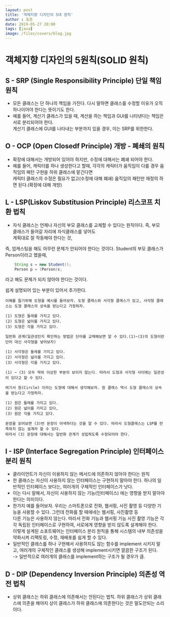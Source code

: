 ```yaml
---
layout: post
title: '객체지향 디자인의 5대 원칙'
author : 효준
date: 2019-05-27 20:00
tags: [java]
image: /files/covers/blog.jpg
---
```


# 객체지향 디자인의 5원칙(SOLID 원칙)

## S - SRP (Single Responsibility Principle) 단일 책임 원칙

+ 모든 클래스는 단 하나의 책임을 가진다. 다시 말하면 클래스를 수정할 이유가 오직 하나이어야 한다는 뜻이기도 한다.
+ 예를 들어, 계산기 클래스가 있을 때, 계산을 하는 책임과 GUI를 나타낸다는 책임은 서로 분리되어야 한다.<br> 계산기 클래스에 GUI를 나타내는 부분까지 있을 경우,
이는 SRP를 위한한다.

## O - OCP (Open Closedf Principle) 개방 - 폐쇄의 원칙

+ 확장에 대해서는 개방되어 있어야 하지만, 수정에 대해서는 폐쇄 되어야 한다.
+ 예를 들어, 캐릭터를 하나 생성한다고 할때, 각각의 캐릭터가 움직임이 다를 경우 움직임의 패턴 구현을 하위 클래스에 맡긴다면<br>
 캐릭터 클래스의 수정은 필요가 없고(수정에 대해 폐쇄) 움직임의 패턴만 재정의 하면 된다.(확장에 대해 개방)
 
## L - LSP(Liskov Substitusion Principle) 리스코프 치환 법칙
 
+ 자식 클래스는 언제나 자신의 부모 클래스를 교체할 수 있다는 원칙이다. 즉, 부모 클래스가 들어갈 자리에 자식클래스를 넣어도<br>
계획대로 잘 작동해야 한다는 것,

즉, 업캐스팅을 해도 아무런 문제가 안되어야 한다는 것이다. Student의 부모 클래스가 Person이라고 했을때,

```java
    String s = new Student();
    Person p = (Person)s;
```

라고 해도 문제가 되지 않아야 한다는 것이다.

쉽게 설명되어 있는 부분이 있어서 추가한다.

```
이해를 돕기위해 도형을 예시를 들어보자. 도형 클래스와 사각형 클래스가 있고, 사각형 클래스는 도형 클래스의 상속을 받는다고 가정하자.

(1) 도형은 둘레를 가지고 있다.
(2) 도형은 넓이를 가지고 있다.
(3) 도형은 각을 가지고 있다.

일반화 관계(일관성인지 확인하는 방법은 단어를 교체해보면 알 수 있다.(1)~(3)의 도형이란 단어 대신 사각형을 넣어보자)

(1) 사각형은 둘레를 가지고 있다.
(2) 사각형은 넓이를 가지고 있다.
(3) 사각형은 각을 가지고 있다.

(1) ~ (3) 모두 딱히 이상한 부분이 보이지 않는다. 따라서 도형과 사각형 사이에는 일관성이 있다고 할 수 있다.

여기서 원(Circle) 이라는 도형에 대해서 생각해보자. 원 클래스 역시 도형 클래스의 상속을 받는다고 가정하자.

(1) 원은 둘레를 가지고 있다.
(2) 원은 넓이를 가지고 있다,
(3) 원은 각을 가지고 있다.

문장을 읽어보면 (3)번 문장이 어색하다는 것을 알 수 있다. 따라서 도형클래스는 LSP를 만족하지 않는 설계라 할 수 있다.
따라서 (3) 문장에 대해서는 일반화 관계가 성립하도록 수정되어야 한다.

```

## I - ISP (Interface Segregation Principle) 인터페이스 분리 원칙

+ 클라이언트가 자신이 이용하지 않는 메서드에 의존하지 않아야 한다는 원칙
+ 한 클래스는 자신이 사용하지 않는 인터페이스는 구현하지 말아야 한다. 하나의 일반적인 인터페이스 보다는, 여러개의 구체적인 인터페이스가 낫다.
+ 이는 다시 말해서, 자신이 사용하지 않는 기능(인터페이스) 에는 영향을 받지 말아야 한다는 의미이다.
+ 한가지 예를 들어보자. 우리는 스마트폰으로 전화, 웹서핑, 사진 촬영 등 다양한 기능을 사용할 수 있다. 그런데 전화를 할 때에네는 웹서핑, 사진촬영 등<br>
다른 기능은 사용하지 않는다. 따라서 전화 기능과 웹서핑 기능 사진 촬영 기능은 각각 독립된 인터페이스로 구현하여, 서로에게 영향을 받지 않도록 설계해야 한다.<br>
이렇게 설계된 소포트웨어는 인터페이스 분리 원칙을 통해 시스템의 내부 의존성을 약화시켜 리팩토링, 수정, 재배포를 쉽게 할 수 있다.
+ 일반적인 클래스를 하나 구현해서 사용하지도 않는 함수를 implement 시키지 말고, 여러개의 구체적인 클래스를 생성해 implement시키면 깔끔한 구조가 된다.<br>
-> 일반적으로 여러개의 클래스를 implement하는 구조가 될 경우가 큼.

## D - DIP (Dependency Inversion Principle) 의존성 역전 법칙

+ 상위 클래스는 하위 클래스에 의존해서는 안된다는 법칙. 하위 클래스가 상위 클래스에 의존을 해야지 상이 클래스가 하위 클래스에 의존한다는 것은 말도안되는 소리이다. 



 